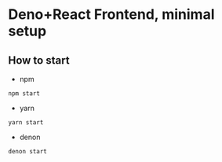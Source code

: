 # Deno+React Frontend, minimal setup

## How to start

* npm
```shell
npm start
``` 

* yarn
```shell
yarn start
```

* denon
```shell
denon start
```
